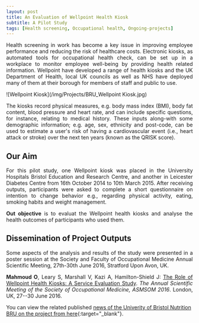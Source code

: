 ```yaml
---
layout: post
title: An Evaluation of Wellpoint Health Kiosk
subtitle: A Pilot Study
tags: [Health screening, Occupational health, Ongoing-projects]
---
```

<p align="justify">
Health screening in work has become a key issue in improving employee performance and reducing the risk of healthcare costs. Electronic kiosks, as automated tools for occupational health check, can be set up in a workplace to monitor employee well-being by providing health related information. Wellpoint have developed a range of health kiosks and the UK Department of Health, local UK councils as well as NHS have deployed many of them at their borough for members of staff and public to use. 
</p>

![Wellpoint Kiosk](/img/Projects/BRU_Wellpoint Kiosk.jpg)

<p align="justify">
The kiosks record physical measures, e.g. body mass index (BMI), body fat content, blood pressure and heart rate, and can include specific questions, for instance, relating to medical history. These inputs along-with some demographic information; e.g. age, sex, ethnicity and post-code, can be used to estimate a user's risk of having a cardiovascular event (i.e., heart attack or stroke) over the next ten years (known as the QRISK score).
</p>

## Our Aim
<p align="justify">
For this pilot study, one Wellpoint kiosk was placed in the University Hospitals Bristol Education and Research Centre, and another in Leicester Diabetes Centre from 16th October 2014 to 10th March 2015. After receiving outputs, participants were asked to complete a short questionnaire on intention to change behavior e.g., regarding physical activity, eating, smoking habits and weight management.
</p>

<p align="justify">
<strong>Out objective</strong> is to evaluat the Wellpoint health kiosks and analyse the health outcomes of participants who used them.
</p>

## Dissemination of Project Outputs
<p align="justify">
Some aspects of the analysis and results of the study were presented in a poster session at the Society and Faculty of Occupational Medicine Annual Scientific Meeting, 27th-30th June 2016, Stratford Upon Avon, UK.
</p>

<div class="boxed">
<p align="justify">
<strong>Mahmoud O</strong>, Leary S, Marshall V, Kazi A, Hamilton-Shield J: <a href="http://som-asm.org.uk/Programme_SOM_ASM.asp" target="_blank">The Role of Wellpoint Health Kiosks: A Service Evaluation Study</a>. <em>The Annual Scientific Meeting of the Society of Occupational Medicine, ASMSOM 2016</em>. London, UK, 27--30 June 2016.
</p>
</div> 

You can view the related published [news of the Univerity of Bristol Nutrition BRU on the project from here](http://www.uhbristol.nhs.uk/research-innovation/our-research/bristol-nutrition-bru/news/latest-news/osama-mahmoud-present-at-the-society-and-faculty-of-occupational-medicine/){:target="_blank"}.

